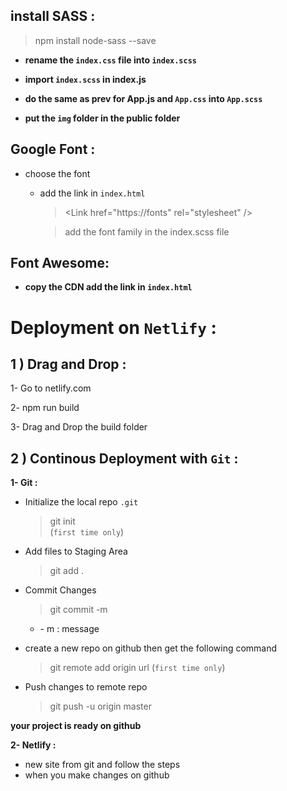 ## install SASS :

> npm install node-sass --save

- **rename the `index.css` file into `index.scss`**
- **import `index.scss` in index.js**

- **do the same as prev for App.js and `App.css` into `App.scss`**

- **put the `img` folder in the public folder**

## Google Font :

- choose the font

  - add the link in `index.html`

    > \<Link href="https://fonts" rel="stylesheet" />

    > add the font family in the index.scss file

## Font Awesome:

- **copy the CDN add the link in `index.html`**

# Deployment on `Netlify` :

## 1 ) Drag and Drop :

1- Go to netlify.com

2- npm run build

3- Drag and Drop the build folder

## 2 ) Continous Deployment with `Git` :

**1- Git :**

- Initialize the local repo `.git`

  > git init  
  > (`first time only`)

* Add files to Staging Area

  > git add .

* Commit Changes

  > git commit -m

  - \- m : message

* create a new repo on github then get the following command

  > git remote add origin url
  > (`first time only`)

- Push changes to remote repo
  > git push -u origin master

**your project is ready on github**

**2- Netlify :**

- new site from git and follow the steps
- when you make changes on github
